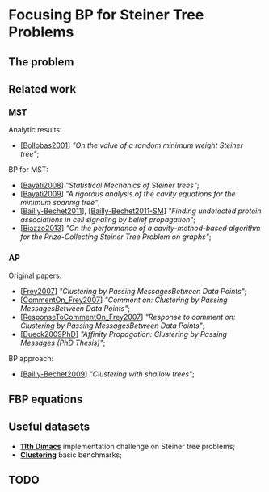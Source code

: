 # Focusing BP for Steiner Tree Problems 

$` `$

## The problem

## Related work

### MST 

Analytic results:

- [[Bollobas2001](http://www.mit.edu/~gamarnik/Papers/steiner.pdf)] *"On the value of a random minimum weight Steiner tree"*;

BP for MST:

- [[Bayati2008](https://arxiv.org/pdf/0807.3373.pdf)] *"Statistical Mechanics of Steiner trees"*;
- [[Bayati2009](https://arxiv.org/pdf/0901.1684.pdf)] *"A rigorous analysis of the cavity equations for the minimum spannig tree"*;
- [[Bailly-Bechet2011](https://www.pnas.org/content/pnas/108/2/882.full.pdf)], [[Bailly-Bechet2011-SM](https://www.pnas.org/content/pnas/suppl/2010/12/22/1004751108.DCSupplemental/Appendix.pdf)] *"Finding undetected protein associations in cell signaling by belief propagation"*;
- [[Biazzo2013](https://arxiv.org/pdf/1309.0346.pdf)] *"On the performance of a cavity-method-based algorithm for the Prize-Collecting Steiner Tree Problem on graphs"*;


### AP

Original papers:

- [[Frey2007](https://pdfs.semanticscholar.org/ea78/2c8b0848987e9575ea648e0419054d3f5bbf.pdf)] *"Clustering by Passing MessagesBetween Data Points"*;
- [[CommentOn_Frey2007](https://science.sciencemag.org/content/sci/319/5864/726.3.full.pdf)] *"Comment on: Clustering by Passing MessagesBetween Data Points"*;
- [[ResponseToCommentOn_Frey2007](https://science.sciencemag.org/content/sci/319/5864/726.4.full.pdf)] *"Response to comment on: Clustering by Passing MessagesBetween Data Points"*;
- [[Dueck2009PhD](http://www.cs.columbia.edu/~delbert/docs/DDueck-thesis_small.pdf)] *"Affinity Propagation: Clustering by Passing Messages (PhD Thesis)"*;

BP approach:

- [[Bailly-Bechet2009](https://arxiv.org/pdf/0910.0767.pdf)] *"Clustering with shallow trees"*;

## FBP equations

## Useful datasets

- [**11th Dimacs**](http://dimacs11.zib.de/) implementation challenge on Steiner tree problems;
- [**Clustering**](https://cs.joensuu.fi/sipu/datasets/) basic benchmarks;

## TODO

